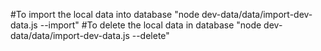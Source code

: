 #To import the local data into database "node dev-data/data/import-dev-data.js --import"
#To delete the local data in database "node dev-data/data/import-dev-data.js --delete"
